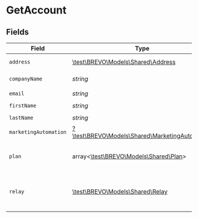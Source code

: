 # GetAccount


## Fields

| Field                                                                                        | Type                                                                                         | Required                                                                                     | Description                                                                                  | Example                                                                                      |
| -------------------------------------------------------------------------------------------- | -------------------------------------------------------------------------------------------- | -------------------------------------------------------------------------------------------- | -------------------------------------------------------------------------------------------- | -------------------------------------------------------------------------------------------- |
| `address`                                                                                    | [\test\BREVO\Models\Shared\Address](../../models/shared/Address.md)                          | :heavy_check_mark:                                                                           | Address informations                                                                         |                                                                                              |
| `companyName`                                                                                | *string*                                                                                     | :heavy_check_mark:                                                                           | Name of the company                                                                          | MyCompany                                                                                    |
| `email`                                                                                      | *string*                                                                                     | :heavy_check_mark:                                                                           | Login Email                                                                                  | john.smith@example.com                                                                       |
| `firstName`                                                                                  | *string*                                                                                     | :heavy_check_mark:                                                                           | First Name                                                                                   | John                                                                                         |
| `lastName`                                                                                   | *string*                                                                                     | :heavy_check_mark:                                                                           | Last Name                                                                                    | Smith                                                                                        |
| `marketingAutomation`                                                                        | [?\test\BREVO\Models\Shared\MarketingAutomation](../../models/shared/MarketingAutomation.md) | :heavy_minus_sign:                                                                           | N/A                                                                                          |                                                                                              |
| `plan`                                                                                       | array<[\test\BREVO\Models\Shared\Plan](../../models/shared/Plan.md)>                         | :heavy_check_mark:                                                                           | Information about your plans and credits                                                     |                                                                                              |
| `relay`                                                                                      | [\test\BREVO\Models\Shared\Relay](../../models/shared/Relay.md)                              | :heavy_check_mark:                                                                           | Information about your transactional email account                                           |                                                                                              |